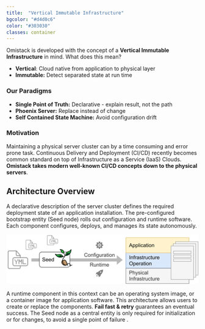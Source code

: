 ```yaml
---
title:  "Vertical Immutable Infrastructure"
bgcolor: "#d4d0c6"
color: "#303030"
classes: container
---
```


Omistack is developed with the concept of a **Vertical Immutable Infrastructure** in mind. What does this mean?

- **Vertical**: Cloud native from application to physical layer
- **Immutable:** Detect separated state at run time

### Our Paradigms

- **Single Point of Truth:** Declarative - explain result, not the path
- **Phoenix Server:** Replace instead of change 
- **Self Contained State Machine:** Avoid configuration drift

### Motivation

Maintaining a physical server cluster can by a time consuming and error prone task. Continuous Delivery and Deployment (CI/CD) recently becomes common standard on top of Infrastructure as a Service (IaaS) Clouds. **Omistack takes modern well-known CI/CD concepts down to the physical servers**.

## Architecture Overview

A declarative description of the server cluster defines the required deployment state of an application installation. The pre-configured bootstrap entity (Seed node) rolls out configuration and runtime software. Each component configures, deploys, and manages its state autonomously.

![Architecture Overview](assets/img/overview.png)

A runtime component in this context can be an operating system image, or a container image for application software. This architecture allows users to create or replace the components. **Fail fast & retry** guarantees an eventual success. The Seed node as a central entity is only required for initialization or for changes, to avoid a single point of failure .